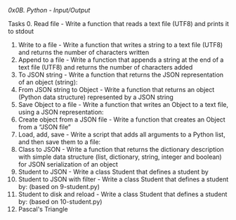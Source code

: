 *0x0B. Python - Input/Output*

Tasks
0. Read file - Write a function that reads a text file (UTF8) and prints it to stdout
1. Write to a file - Write a function that writes a string to a text file (UTF8) and returns the number of characters written
2. Append to a file - Write a function that appends a string at the end of a text file (UTF8) and returns the number of characters added
3. To JSON string - Write a function that returns the JSON representation of an object (string):
4. From JSON string to Object - Write a function that returns an object (Python data structure) represented by a JSON string
5. Save Object to a file - Write a function that writes an Object to a text file, using a JSON representation:
6. Create object from a JSON file - Write a function that creates an Object from a “JSON file”
7. Load, add, save - Write a script that adds all arguments to a Python list, and then save them to a file:
8. Class to JSON - Write a function that returns the dictionary description with simple data structure (list, dictionary, string, integer and boolean) for JSON serialization of an object
9. Student to JSON - Write a class Student that defines a student by
10. Student to JSON with filter - Write a class Student that defines a student by: (based on 9-student.py)
11. Student to disk and reload - Write a class Student that defines a student by: (based on 10-student.py)
12. Pascal's Triangle 

